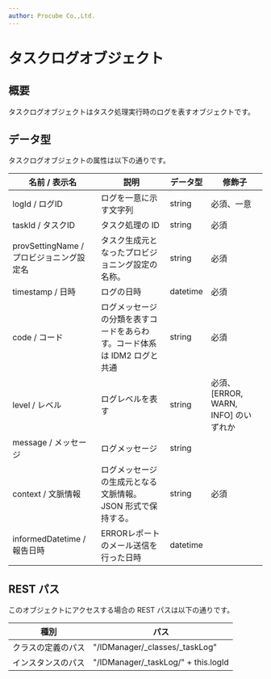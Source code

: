 ```yaml
---
author: Procube Co.,Ltd.
---
```


# タスクログオブジェクト

## 概要

タスクログオブジェクトはタスク処理実行時のログを表すオブジェクトです。

## データ型

タスクログオブジェクトの属性は以下の通りです。

|名前 / 表示名|説明|データ型|修飾子|
|--------|---|----|---|
|logId / ログID|ログを一意に示す文字列|string|必須、一意|
|taskId / タスクID|タスク処理の ID|string|必須|
|provSettingName / プロビジョニング設定名|タスク生成元となったプロビジョニング設定の名称。|string|必須|
|timestamp / 日時|ログの日時|datetime|必須|
|code / コード|ログメッセージの分類を表すコードをあらわす。コード体系は IDM2 ログと共通|string|必須|
|level / レベル|ログレベルを表す|string|必須、\[ERROR, WARN, INFO\] のいずれか|
|message / メッセージ|ログメッセージ|string| |
|context / 文脈情報|ログメッセージの生成元となる文脈情報。 JSON 形式で保持する。|string|必須|
|informedDatetime / 報告日時|ERRORレポートのメール送信を行った日時|datetime| |

## REST パス

このオブジェクトにアクセスする場合の REST パスは以下の通りです。

|種別|パス|
|---|---|
|クラスの定義のパス|"/IDManager/\_classes/\_taskLog"|
|インスタンスのパス|"/IDManager/\_taskLog/" + this.logId|
